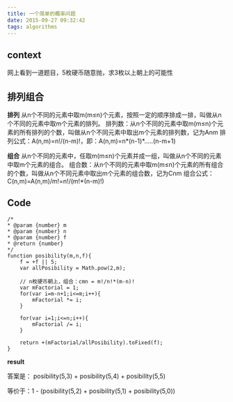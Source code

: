 ```yaml
---
title: 一个简单的概率问题
date: 2015-09-27 09:32:42
tags: algorithms
---
```


## context
网上看到一道题目，5枚硬币随意抛，求3枚以上朝上的可能性

## 排列组合
**排列**
从n个不同的元素中取m(m≤n)个元素，按照一定的顺序排成一排，叫做从n个不同的元素中取m个元素的排列。
排列数：从n个不同的元素中取m(m≤n)个元素的所有排列的个数，叫做从n个不同元素中取出m个元素的排列数，记为Anm 
排列公式：A(n,m)=n!/(n-m)!，即：A(n,m)=n*(n-1)*.....(n-m+1)

**组合**
从n个不同的元素中，任取m(m≤n)个元素并成一组，叫做从n个不同的元素中取m个元素的组合。 
组合数：从n个不同的元素中取m(m≤n)个元素的所有组合的个数，叫做从n个不同元素中取出m个元素的组合数，记为Cnm 
组合公式：C(n,m)=A(n,m)/m!=n!/(m!*(n-m)!) 


## Code

```
/*
* @param {number} m
* @param {number} n
* @param {number} f
* @return {number}
*/
function posibility(m,n,f){
    f = +f || 5;
    var allPosibility = Math.pow(2,m);

    // n枚硬币朝上，组合：cmn = m!/n!*(m-n)!
    var mFactorial = 1;
    for(var i=m-n+1;i<=m;i++){
        mFactorial *= i;
    }

    for(var i=1;i<=n;i++){
        mFactorial /= i;
    }

    return +(mFactorial/allPosibility).toFixed(f);
}
```

**result**

答案是： posibility(5,3) + posibility(5,4) + posibility(5,5)

等价于：1 - (posibility(5,2) + posibility(5,1) + posibility(5,0))

